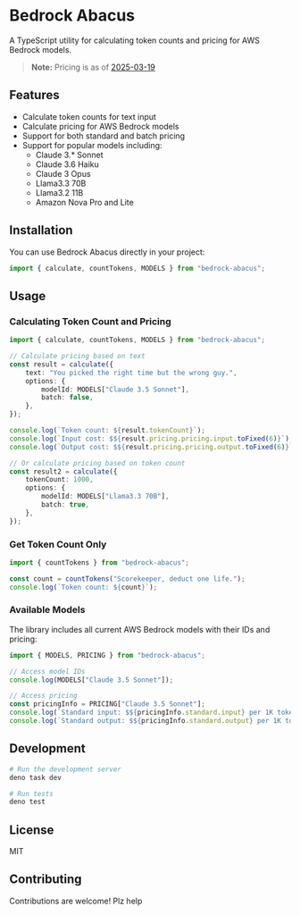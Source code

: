 # Bedrock Abacus

A TypeScript utility for calculating token counts and pricing for AWS Bedrock
models.

> **Note:** Pricing is as of
> [2025-03-19](https://aws.amazon.com/bedrock/pricing/)

## Features

- Calculate token counts for text input
- Calculate pricing for AWS Bedrock models
- Support for both standard and batch pricing
- Support for popular models including:
  - Claude 3.* Sonnet
  - Claude 3.6 Haiku
  - Claude 3 Opus
  - Llama3.3 70B
  - Llama3.2 11B
  - Amazon Nova Pro and Lite

## Installation

You can use Bedrock Abacus directly in your project:

```ts
import { calculate, countTokens, MODELS } from "bedrock-abacus";
```

## Usage

### Calculating Token Count and Pricing

```ts
import { calculate, countTokens, MODELS } from "bedrock-abacus";

// Calculate pricing based on text
const result = calculate({
	text: "You picked the right time but the wrong guy.",
	options: {
		modelId: MODELS["Claude 3.5 Sonnet"],
		batch: false,
	},
});

console.log(`Token count: ${result.tokenCount}`);
console.log(`Input cost: $${result.pricing.pricing.input.toFixed(6)}`);
console.log(`Output cost: $${result.pricing.pricing.output.toFixed(6)}`);

// Or calculate pricing based on token count
const result2 = calculate({
	tokenCount: 1000,
	options: {
		modelId: MODELS["Llama3.3 70B"],
		batch: true,
	},
});
```

### Get Token Count Only

```ts
import { countTokens } from "bedrock-abacus";

const count = countTokens("Scorekeeper, deduct one life.");
console.log(`Token count: ${count}`);
```

### Available Models

The library includes all current AWS Bedrock models with their IDs and pricing:

```ts
import { MODELS, PRICING } from "bedrock-abacus";

// Access model IDs
console.log(MODELS["Claude 3.5 Sonnet"]);

// Access pricing
const pricingInfo = PRICING["Claude 3.5 Sonnet"];
console.log(`Standard input: $${pricingInfo.standard.input} per 1K tokens`);
console.log(`Standard output: $${pricingInfo.standard.output} per 1K tokens`);
```

## Development

```bash
# Run the development server
deno task dev

# Run tests
deno test
```

## License

MIT

## Contributing

Contributions are welcome! Plz help
